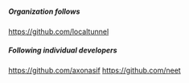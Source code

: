 
##### Organization follows

https://github.com/localtunnel

##### Following individual developers

https://github.com/axonasif
https://github.com/neet

